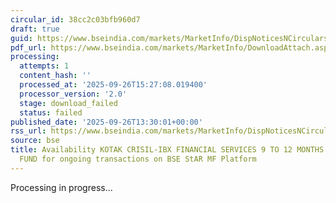 ```yaml
---
circular_id: 38cc2c03bfb960d7
draft: true
guid: https://www.bseindia.com/markets/MarketInfo/DispNoticesNCirculars.aspx?Noticeid={EC7E4028-8623-43D5-81E8-2051ACA507DA}&noticeno=20250926-60&dt=09/26/2025&icount=60&totcount=73&flag=0
pdf_url: https://www.bseindia.com/markets/MarketInfo/DownloadAttach.aspx?id=20250926-60&attachedId=
processing:
  attempts: 1
  content_hash: ''
  processed_at: '2025-09-26T15:27:08.019400'
  processor_version: '2.0'
  stage: download_failed
  status: failed
published_date: '2025-09-26T13:30:01+00:00'
rss_url: https://www.bseindia.com/markets/MarketInfo/DispNoticesNCirculars.aspx?Noticeid={EC7E4028-8623-43D5-81E8-2051ACA507DA}&noticeno=20250926-60&dt=09/26/2025&icount=60&totcount=73&flag=0
source: bse
title: Availability KOTAK CRISIL-IBX FINANCIAL SERVICES 9 TO 12 MONTHS DEBT INDEX
  FUND for ongoing transactions on BSE StAR MF Platform
---
```


Processing in progress...